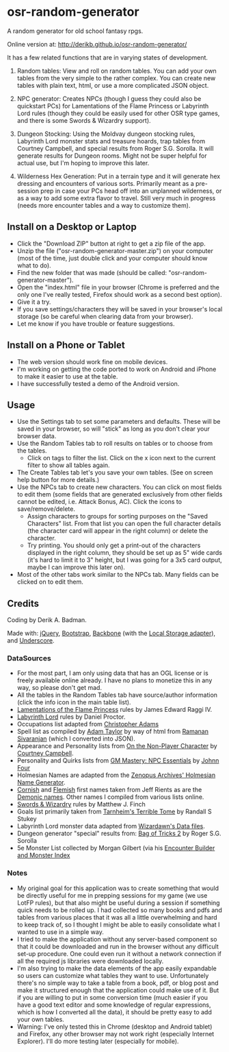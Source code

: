osr-random-generator
====================

A random generator for old school fantasy rpgs.

Online version at: http://derikb.github.io/osr-random-generator/

It has a few related functions that are in varying states of development.

1) Random tables: View and roll on random tables. You can add your own tables from the very simple to the rather complex. You can create new tables with plain text, html, or use a more complicated JSON object.

2) NPC generator: Creates NPCs (though I guess they could also be quickstart PCs) for Lamentations of the Flame Princess or Labyrinth Lord rules (though they could be easily used for other OSR type games, and there is some Swords & Wizardry support).

3) Dungeon Stocking: Using the Moldvay dungeon stocking rules, Labyrinth Lord monster stats and treasure hoards, trap tables from Courtney Campbell, and special results from Roger S.G. Sorolla. It will generate results for Dungeon rooms. Might not be super helpful for actual use, but I'm hoping to improve this later.

4) Wilderness Hex Generation: Put in a terrain type and it will generate hex dressing and encounters of various sorts. Primarily meant as a pre-session prep in case your PCs head off into an unplanned wilderness, or as a way to add some extra flavor to travel. Still very much in progress (needs more encounter tables and a way to customize them).


Install on a Desktop or Laptop
------------------------------

* Click the "Download ZIP" button at right to get a zip file of the app.
* Unzip the file ("osr-random-generator-master.zip") on your computer (most of the time, just double click and your computer should know what to do).
* Find the new folder that was made (should be called: "osr-random-generator-master").
* Open the "index.html" file in your browser (Chrome is preferred and the only one I've really tested, Firefox should work as a second best option).
* Give it a try.
* If you save settings/characters they will be saved in your browser's local storage (so be careful when clearing data from your browser).
* Let me know if you have trouble or feature suggestions.

Install on a Phone or Tablet
----------------------------

* The web version should work fine on mobile devices.
* I'm working on getting the code ported to work on Android and iPhone to make it easier to use at the table.
* I have successfully tested a demo of the Android version.


Usage
-----

* Use the Settings tab to set some parameters and defaults. These will be saved in your browser, so will "stick" as long as you don't clear your browser data.
* Use the Random Tables tab to roll results on tables or to choose from the tables.
    * Click on tags to filter the list. Click on the x icon next to the current filter to show all tables again.
* The Create Tables tab let's you save your own tables. (See on screen help button for more details.)
* Use the NPCs tab to create new characters. You can click on most fields to edit them (some fields that are generated exclusively from other fields cannot be edited, i.e. Attack Bonus, AC). Click the icons to save/remove/delete.
    * Assign characters to groups for sorting purposes on the "Saved Characters" list. From that list you can open the full character details (the character card will appear in the right column) or delete the character.
    * Try printing. You should only get a print-out of the characters displayed in the right column, they should be set up as 5" wide cards (it's hard to limit it to 3" height, but I was going for a 3x5 card output, maybe I can improve this later on).
* Most of the other tabs work similar to the NPCs tab. Many fields can be clicked on to edit them.

Credits
------

Coding by Derik A. Badman.

Made with: <a href="http://jquery.com">jQuery</a>, <a href="http://getbootstrap.com/">Bootstrap</a>, <a href="http://backbonejs.org/">Backbone</a> (with the <a href="https://github.com/jeromegn/Backbone.localStorage">Local Storage adapter</a>), and <a href="http://underscorejs.org/">Underscore</a>.

### DataSources

* For the most part, I am only using data that has an OGL license or is freely available online already. I have no plans to monetize this in any way, so please don't get mad.
* All the tables in the Random Tables tab have source/author information (click the info icon in the main table list).
* <a href="http://www.lotfp.com/">Lamentations of the Flame Princess</a> rules by James Edward Raggi IV.
* <a href="http://www.goblinoidgames.com/labyrinthlord.html">Labyrinth Lord</a> rules by Daniel Proctor.
* Occupations list adapted from <a href="http://thegruenextdoor.blogspot.com/2013/12/characters-in-flesh.html">Christopher Adams</a>
* Spell list as compiled by <a href="https://plus.google.com/u/0/102353265648840654058/about">Adam Taylor</a> by way of html from <a href="http://save.vs.totalpartykill.ca/grab-bag/">Ramanan Sivaranjan</a> (which I converted into JSON).
* Appearance and Personality lists from <a href="http://www.lulu.com/shop/courtney-campbell/on-the-non-player-character/ebook/product-21094127.html">On the Non-Player Character</a> by <a href="http://hackslashmaster.blogspot.com/">Courtney Campbell</a>.
* Personality and Quirks lists from <a href="http://www.roleplayingtips.com/articles/npc-essentials.html">GM Mastery: NPC Essentials</a> by <a href="http://www.roleplayingtips.com/">Johnn Four</a>
* Holmesian Names are adapted from the <a href="http://zenopusarchives.blogspot.com/2013/07/random-names-one-sheet.html">Zenopus Archives' Holmesian Name Generator</a>.
* <a href="http://jrients.blogspot.com/2011/09/random-cornish-names.html">Cornish</a> and <a href="http://jrients.blogspot.com/2012/01/medieval-flemish-names.html">Flemish</a> first names taken from Jeff Rients as are the <a href="http://www.random-generator.com/index.php?title=Goetic_Demon_Names">Demonic names</a>. Other names I compiled from various lists online.
* <a href="http://www.swordsandwizardry.com/">Swords &amp; Wizardry</a> rules by Matthew J. Finch</a>
* Goals list primarily taken from <a href="http://blog.retroroleplaying.com/2013/03/tarnhelms-terrible-tome-house-rules-for.html">Tarnheim's Terrible Tome</a> by Randall S Stukey
* Labyrinth Lord monster data adapted from <a href="http://www.wizardawn.com/rpg/tool_data.php">Wizardawn's Data files</a>.
* Dungeon generator "special" results from: <a href="http://rolesrules.blogspot.com/2014/02/download-bag-of-tricks-2-now-easier.html">Bag of Tricks 2</a> by Roger S.G. Sorolla
* 5e Monster List collected by Morgan Gilbert (via his <a href="http://www.enworld.org/forum/showthread.php?358299-So-I-made-an-Encounter-Builder-and-Monster-Index">Encounter Builder and Monster Index</a>

### Notes

* My original goal for this application was to create something that would be directly useful for me in prepping sessions for my game (we use LotFP rules), but that also might be useful during a session if something quick needs to be rolled up. I had collected so many books and pdfs and tables from various places that it was all a little overwhelming and hard to keep track of, so I thought I might be able to easily consolidate what I wanted to use in a simple way.
* I tried to make the application without any server-based component so that it could be downloaded and run in the browser without any difficult set-up procedure. One could even run it without a network connection if all the required js libraries were downloaded locally.
* I'm also trying to make the data elements of the app easily expandable so users can customize what tables they want to use. Unfortunately there's no simple way to take a table from a book, pdf, or blog post and make it structured enough that the application could make use of it. But if you are willing to put in some conversion time (much easier if you have a good text editor and some knowledge of regular expressions, which is how I converted all the data), it should be pretty easy to add your own tables.
* Warning: I've only tested this in Chrome (desktop and Android tablet) and Firefox, any other browser may not work right (especially Internet Explorer). I'll do more testing later (especially for mobile).
